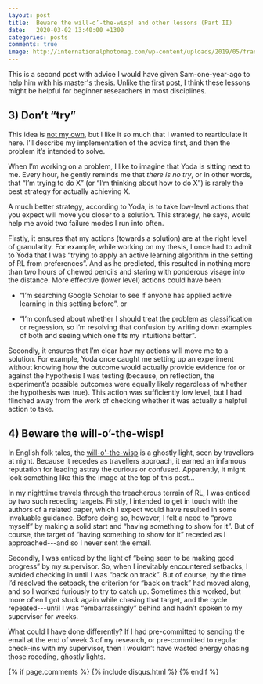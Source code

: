```yaml
---
layout: post
title:  Beware the will-o’-the-wisp! and other lessons (Part II)
date:   2020-03-02 13:40:00 +1300
categories: posts
comments: true
image: http://internationalphotomag.com/wp-content/uploads/2019/05/frang_dushaj_ww_10-1024x614_c.jpg
---
```


This is a second post with advice I would have given Sam-one-year-ago to help him with his master's thesis. Unlike the [first post](/posts/2020/02/27/beware-the-will-o-the-wisp-1.html), I think these lessons might be helpful for beginner researchers in most disciplines.

## 3) Don’t “try”

<!-- <img src="https://vignette.wikia.nocookie.net/starwars/images/d/d6/Yoda_SWSB.png" alt="drawing" width="275" style="float:right"/> -->
This idea is [not my own](http://mindingourway.com/there-is-no-try/), but I like it so much that I wanted to rearticulate it here. I’ll describe my implementation of the advice first, and then the problem it’s intended to solve.

When I’m working on a problem, I like to imagine that Yoda is sitting next to me. Every hour, he gently reminds me that *there is no try*, or in other words, that “I’m trying to do X” (or “I’m thinking about how to do X”) is rarely the best strategy for actually achieving X.

A much better strategy, according to Yoda, is to take low-level actions that you expect will move you closer to a solution. This strategy, he says, would help me avoid two failure modes I run into often.


Firstly, it ensures that my actions (towards a solution) are at the right level of granularity. For example, while working on my thesis, I once had to admit to Yoda that I was “trying to apply an active learning algorithm in the setting of RL from preferences”. And as he predicted, this resulted in nothing more than two hours of chewed pencils and staring with ponderous visage into the distance. More effective (lower level) actions could have been:

-   “I’m searching Google Scholar to see if anyone has applied active learning in this setting before”, or
    
-   “I’m confused about whether I should treat the problem as classification or regression, so I’m resolving that confusion by writing down examples of both and seeing which one fits my intuitions better”.
    

  

Secondly, it ensures that I’m clear how my actions will move me to a solution. For example, Yoda once caught me setting up an experiment without knowing how the outcome would actually provide evidence for or against the hypothesis I was testing (because, on reflection, the experiment’s possible outcomes were equally likely regardless of whether the hypothesis was true). This action was sufficiently low level, but I had flinched away from the work of checking whether it was actually a helpful action to take.

## 4) Beware the will-o’-the-wisp!

In English folk tales, the [will-o'-the-wisp](https://en.wikipedia.org/wiki/Will-o%27-the-wisp) is a ghostly light, seen by travellers at night. Because it recedes as travellers approach, it earned an infamous reputation for leading astray the curious or confused. Apparently, it might look something like this the image at the top of this post...

In my nighttime travels through the treacherous terrain of RL, I was enticed by two such receding targets. Firstly, I intended to get in touch with the authors of a related paper, which I expect would have resulted in some invaluable guidance. Before doing so, however, I felt a need to “prove myself” by making a solid start and “having something to show for it”. But of course, the target of “having something to show for it” receded as I approached---and so I never sent the email.

  

Secondly, I was enticed by the light of “being seen to be making good progress” by my supervisor. So, when I inevitably encountered setbacks, I avoided checking in until I was “back on track”. But of course, by the time I’d resolved the setback, the criterion for “back on track” had moved along, and so I worked furiously to try to catch up. Sometimes this worked, but more often I got stuck again while chasing that target, and the cycle repeated---until I was “embarrassingly” behind and hadn’t spoken to my supervisor for weeks.

  

What could I have done differently? If I had pre-committed to sending the email at the end of week 3 of my research, or pre-committed to regular check-ins with my supervisor, then I wouldn’t have wasted energy chasing those receding, ghostly lights.


<!-- References -->
[yoda-pic]: https://vignette.wikia.nocookie.net/starwars/images/d/d6/Yoda_SWSB.png "There is no try!"
[will-o-wisp-pic]: http://internationalphotomag.com/wp-content/uploads/2019/05/frang_dushaj_ww_10-1024x614_c.jpg "Beware the will-o’-the-wisp!"


{% if page.comments %} {% include disqus.html %} {% endif %}